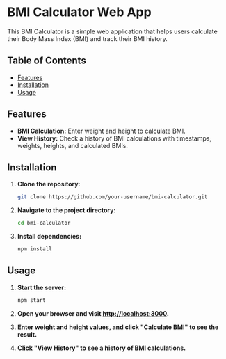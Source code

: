 # BMI Calculator Web App

This BMI Calculator is a simple web application that helps users calculate their Body Mass Index (BMI) and track their BMI history.

## Table of Contents

- [Features](#features)
- [Installation](#installation)
- [Usage](#usage)

## Features

- **BMI Calculation:** Enter weight and height to calculate BMI.
- **View History:** Check a history of BMI calculations with timestamps, weights, heights, and calculated BMIs.

## Installation

1. **Clone the repository:**

    ```bash
    git clone https://github.com/your-username/bmi-calculator.git
    ```

2. **Navigate to the project directory:**

    ```bash
    cd bmi-calculator
    ```

3. **Install dependencies:**

    ```bash
    npm install
    ```

## Usage

1. **Start the server:**

    ```bash
    npm start
    ```

2. **Open your browser and visit [http://localhost:3000](http://localhost:3000).**

3. **Enter weight and height values, and click "Calculate BMI" to see the result.**

4. **Click "View History" to see a history of BMI calculations.**

